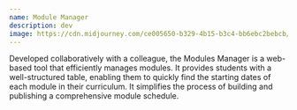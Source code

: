 ```yaml
---
name: Module Manager
description: dev
image: https://cdn.midjourney.com/ce005650-b329-4b15-b3c4-bb6ebc2bebcb/0_1_384_N.webp
---
```


Developed collaboratively with a colleague, the Modules Manager is a web-based tool that efficiently manages modules. It provides students with a well-structured table, enabling them to quickly find the starting dates of each module in their curriculum. It simplifies the process of building and publishing a comprehensive module schedule.  

